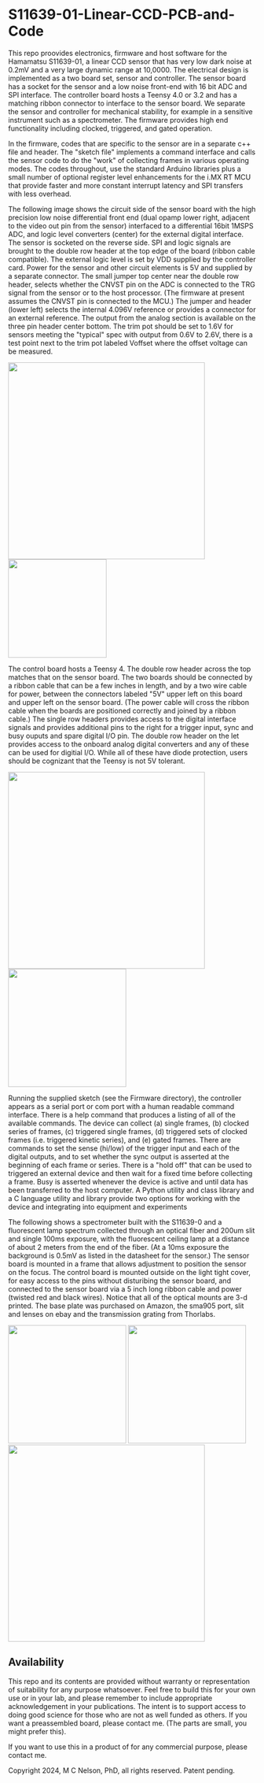# S11639-01-Linear-CCD-PCB-and-Code
This repo proovides electronics, firmware and host software for the Hamamatsu S11639-01, a linear CCD sensor that has very low dark noise at 0.2mV and a very large dynamic range at 10,0000. 
The electrical design is implemented as a two board set, sensor and controller.
The sensor board has a socket for the sensor and a low noise front-end with 16 bit ADC and SPI interface.
The controller board hosts a Teensy 4.0 or 3.2 and has a matching ribbon connector to interface to the sensor board.  We separate the sensor and controller for mechanical stability, for example in a sensitive instrument such as a spectrometer.  The firmware provides high end functionality including clocked, triggered, and gated operation.

In the firmware, codes that are specific to the sensor are in a separate c++ file and header.  The "sketch file" implements a command interface and calls the sensor code to do the "work" of collecting frames in various operating modes.  The codes throughout, use the standard Arduino libraries plus a small number of optional register level enhancements for the i.MX RT MCU that provide faster and more constant interrupt latency and SPI transfers with less overhead.

The following image shows the circuit side of the sensor board with the high precision low noise differential front end (dual opamp lower right, adjacent to the video out pin from the sensor) interfaced to a differential 16bit 1MSPS ADC, and logic level converters (center) for the external digital interface.  The sensor is socketed on the reverse side. 
SPI and logic signals are brought to the double row header at the top edge of the board (ribbon cable compatible).
The external logic level is set by VDD supplied by the controller card.
Power for the sensor and other circuit elements is 5V and supplied by a separate connector.
The small jumper top center near the double row header, selects whether the CNVST pin on the ADC is connected to the TRG signal from the sensor or to the host processor.
(The firmware at present assumes the CNVST pin is connected to the MCU.)
The jumper and header (lower left) selects the internal 4.096V reference or provides a connector for an external reference.
The output from the analog section is available on the three pin header center bottom.
The trim pot should be set to 1.6V for sensors meeting the "typical" spec with output from 0.6V to 2.6V, there is a test point next to the trim pot labeled Voffset where the offset voltage can be measured.

<img src="https://github.com/drmcnelson/S11639-01-Linear-CCD-PCB-and-Code/assets/38619857/b093d3cd-5eb3-4b4a-999f-7dd358d39edb" height = "400">
<img src="https://github.com/drmcnelson/S11639-01-Linear-CCD-PCB-and-Code/assets/38619857/e8fe5499-a028-4e19-9836-888f1290f96d" height = "200">

The control board hosts a Teensy 4.  The double row header across the top matches that on the sensor board.  The two boards should be connected by a ribbon cable that can be a few inches in length, and by a two wire cable for power, between the connectors labeled "5V" upper left on this board and upper left on the sensor board.  (The power cable will cross the ribbon cable when the boards are positioned correctly and joined by a ribbon cable.)
The single row headers provides access to the digital interface signals and provides additional pins to the right for a trigger input, sync and busy ouputs and spare digital I/O pin.   The double row header on the let provides access to the onboard analog digital converters and any of these can be used for digitial I/O.  While all of these have diode protection, users should be cognizant that the Teensy is not 5V tolerant. 

<img src="https://github.com/drmcnelson/S11639-01-Linear-CCD-PCB-and-Code/assets/38619857/ab9136c1-5f4f-4293-9427-17702c0a4946" height = "400">


<img src="https://github.com/drmcnelson/S11639-01-Linear-CCD-PCB-and-Code/assets/38619857/1475500b-c9e5-46a4-a24e-52f69d108edd" height = "240">

Running the supplied sketch (see the Firmware directory), the controller appears as a serial port or com port with a human readable command interface.  There is a help command that produces a listing of all of the available commands.  The device can collect (a) single frames, (b) clocked series of frames, (c) triggered single frames, (d) triggered sets of clocked frames (i.e. triggered kinetic series), and (e) gated frames.  There are commands to set the sense (hi/low) of the trigger input and each of the digital outputs, and to set whether the sync output is asserted at the beginning of each frame or series.  There is a "hold off" that can be used to triggered an external device and then wait for a fixed time before collecting a frame.  Busy is asserted whenever the device is active and until data has been transferred to the host computer.   A Python utility and class library and a C language utility and library provide two options for working with the device and integrating into equipment and experiments 

The following shows a spectrometer built with the S11639-0 and a fluorescent lamp spectrum collected through an optical fiber and 200um slit and single 100ms exposure, with the fluorescent ceiling lamp at a distance of about 2 meters from the end of the fiber.  (At a 10ms exposure the background is 0.5mV as listed in the datasheet for the sensor.) The sensor board is mounted in a frame that allows adjustment to position the sensor on the focus.  The control board is mounted outside on the light tight cover, for easy access to the pins without disturibing the sensor board, and connected to the sensor board via a 5 inch long ribbon cable and power (twisted red and black wires). Notice that all of the optical mounts are 3-d printed.  The base plate was purchased on Amazon, the sma905 port, slit and lenses on ebay and the transmission grating from Thorlabs.

<img src="https://github.com/drmcnelson/S11639-01-Linear-CCD-PCB-and-Code/assets/38619857/1929ddd1-9707-4e3b-8688-1dc88f1adc97" height = "240">
<img src="https://github.com/drmcnelson/S11639-01-Linear-CCD-PCB-and-Code/assets/38619857/8cacd840-bc7f-4735-871c-a12a61370125" height = "240">
<img src="https://github.com/drmcnelson/S11639-01-Linear-CCD-PCB-and-Code/assets/38619857/43aa3c30-d34e-46f5-930a-90824b382119" height = "400">


## Availability
This repo and its contents are provided without warranty or representation of suitability for any purpose whatsoever.  Feel free to build this for your own use or in your lab, and please remember to include appropriate acknowledgement in your publications.  The intent is to support access to doing good science for those who are not as well funded as others.  If you want a preassembled board,  please contact me.  (The parts are small, you might prefer this).

If you want to use this in a product of for any commercial purpose, please contact me.

Copyright 2024, M C Nelson, PhD, all rights reserved.  Patent pending.
